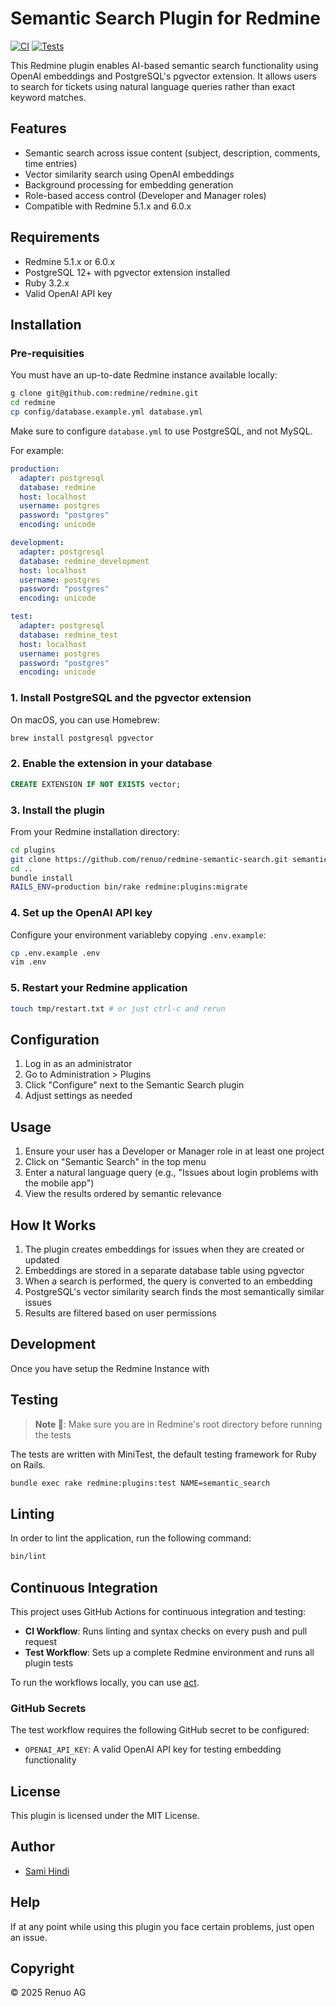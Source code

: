 # Semantic Search Plugin for Redmine

[![CI](https://github.com/renuo/redmine_semantic_search/actions/workflows/ci.yml/badge.svg)](https://github.com/renuo/redmine_semantic_search/actions/workflows/ci.yml)
[![Tests](https://github.com/renuo/redmine_semantic_search/actions/workflows/test.yml/badge.svg)](https://github.com/renuo/redmine_semantic_search/actions/workflows/test.yml)

This Redmine plugin enables AI-based semantic search functionality using OpenAI embeddings and PostgreSQL's pgvector extension. It allows users to search for tickets using natural language queries rather than exact keyword matches.

## Features

- Semantic search across issue content (subject, description, comments, time entries)
- Vector similarity search using OpenAI embeddings
- Background processing for embedding generation
- Role-based access control (Developer and Manager roles)
- Compatible with Redmine 5.1.x and 6.0.x

## Requirements

- Redmine 5.1.x or 6.0.x
- PostgreSQL 12+ with pgvector extension installed
- Ruby 3.2.x
- Valid OpenAI API key

## Installation

### Pre-requisities

You must have an up-to-date Redmine instance available locally:

```bash
g clone git@github.com:redmine/redmine.git
cd redmine
cp config/database.example.yml database.yml
```

Make sure to configure `database.yml` to use PostgreSQL, and not MySQL.

For example:

```yaml
production:
  adapter: postgresql
  database: redmine
  host: localhost
  username: postgres
  password: "postgres"
  encoding: unicode

development:
  adapter: postgresql
  database: redmine_development
  host: localhost
  username: postgres
  password: "postgres"
  encoding: unicode

test:
  adapter: postgresql
  database: redmine_test
  host: localhost
  username: postgres
  password: "postgres"
  encoding: unicode
```

### 1. Install PostgreSQL and the pgvector extension

On macOS, you can use Homebrew:

```bash
brew install postgresql pgvector
```

### 2. Enable the extension in your database

```sql
CREATE EXTENSION IF NOT EXISTS vector;
```

### 3. Install the plugin

From your Redmine installation directory:

```bash
cd plugins
git clone https://github.com/renuo/redmine-semantic-search.git semantic_search
cd ..
bundle install
RAILS_ENV=production bin/rake redmine:plugins:migrate
```

### 4. Set up the OpenAI API key

Configure your environment variableby copying `.env.example`:

```bash
cp .env.example .env
vim .env
```

### 5. Restart your Redmine application

```bash
touch tmp/restart.txt # or just ctrl-c and rerun
```

## Configuration

1. Log in as an administrator
2. Go to Administration > Plugins
3. Click "Configure" next to the Semantic Search plugin
4. Adjust settings as needed

## Usage

1. Ensure your user has a Developer or Manager role in at least one project
2. Click on "Semantic Search" in the top menu
3. Enter a natural language query (e.g., "Issues about login problems with the mobile app")
4. View the results ordered by semantic relevance

## How It Works

1. The plugin creates embeddings for issues when they are created or updated
2. Embeddings are stored in a separate database table using pgvector
3. When a search is performed, the query is converted to an embedding
4. PostgreSQL's vector similarity search finds the most semantically similar issues
5. Results are filtered based on user permissions

## Development

Once you have setup the Redmine Instance with

## Testing

> **Note 📒**: Make sure you are in Redmine's root directory before running the tests

The tests are written with MiniTest, the default testing framework for Ruby on Rails.

```bash
bundle exec rake redmine:plugins:test NAME=semantic_search
```

## Linting

In order to lint the application, run the following command:

```bash
bin/lint
```

## Continuous Integration

This project uses GitHub Actions for continuous integration and testing:

- **CI Workflow**: Runs linting and syntax checks on every push and pull request
- **Test Workflow**: Sets up a complete Redmine environment and runs all plugin tests

To run the workflows locally, you can use [act](https://github.com/nektos/act).

### GitHub Secrets

The test workflow requires the following GitHub secret to be configured:

- `OPENAI_API_KEY`: A valid OpenAI API key for testing embedding functionality

## License

This plugin is licensed under the MIT License.

## Author

- [Sami Hindi](https://samihindi.com)

<!--
## Redmine Credentials

- `admin:Thisisatestpassword123!` -->

## Help

If at any point while using this plugin you face certain problems, just open an issue.

## Copyright

© 2025 Renuo AG
